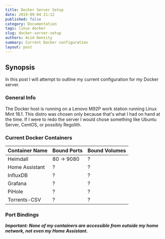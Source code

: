 ```yaml
---
title: Docker Server Setup
date: 2019-09-04 21:12
published: false
category: Documentation
tags: linux docker
slug: docker-server-setup
authors: Acid Density
summary: Current Docker configuration
layout: post
---
```



## Synopsis ##

In this post I will attempt to outline my current configuration for my Docker server.

### General Info ###

The Docker host is running on a Lenovo M92P work station running Linux Mint 18.1. This distro was chosen only because that's what I had on hand at the time.
If I were to redo the server I would chose something like Ubuntu Server, CentOS, or possibly Regolith.

### Current Docker Containers ###

| Container Name | Bound Ports | Bound Volumes |
| -------------- | ----------- | ------------- |
| Heimdall       | 80 -> 9080  |       ?       |
| Home Assistant |     ?       |       ?       |
| InfluxDB       |     ?       |       ?       |
| Grafana        |     ?       |       ?       |
| PiHole         |     ?       |       ?       |
| Torrents-CSV   |     ?       |       ?       |

### Port Bindings ###

***Important: None of my containers are accessible from outside my home network, not even my Home Assistant.***
